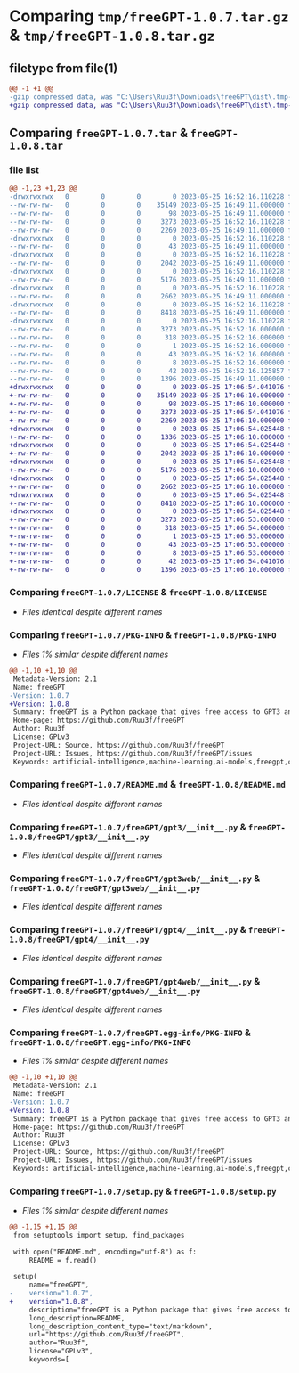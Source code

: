 # Comparing `tmp/freeGPT-1.0.7.tar.gz` & `tmp/freeGPT-1.0.8.tar.gz`

## filetype from file(1)

```diff
@@ -1 +1 @@
-gzip compressed data, was "C:\Users\Ruu3f\Downloads\freeGPT\dist\.tmp-ws9kv_7k\freeGPT-1.0.7.tar", last modified: Thu May 25 16:52:16 2023, max compression
+gzip compressed data, was "C:\Users\Ruu3f\Downloads\freeGPT\dist\.tmp-fr_ututs\freeGPT-1.0.8.tar", last modified: Thu May 25 17:06:54 2023, max compression
```

## Comparing `freeGPT-1.0.7.tar` & `freeGPT-1.0.8.tar`

### file list

```diff
@@ -1,23 +1,23 @@
-drwxrwxrwx   0        0        0        0 2023-05-25 16:52:16.110228 freeGPT-1.0.7/
--rw-rw-rw-   0        0        0    35149 2023-05-25 16:49:11.000000 freeGPT-1.0.7/LICENSE
--rw-rw-rw-   0        0        0       98 2023-05-25 16:49:11.000000 freeGPT-1.0.7/MANIFEST.in
--rw-rw-rw-   0        0        0     3273 2023-05-25 16:52:16.110228 freeGPT-1.0.7/PKG-INFO
--rw-rw-rw-   0        0        0     2269 2023-05-25 16:49:11.000000 freeGPT-1.0.7/README.md
-drwxrwxrwx   0        0        0        0 2023-05-25 16:52:16.110228 freeGPT-1.0.7/freeGPT/
--rw-rw-rw-   0        0        0       43 2023-05-25 16:49:11.000000 freeGPT-1.0.7/freeGPT/__init__.py
-drwxrwxrwx   0        0        0        0 2023-05-25 16:52:16.110228 freeGPT-1.0.7/freeGPT/gpt3/
--rw-rw-rw-   0        0        0     2042 2023-05-25 16:49:11.000000 freeGPT-1.0.7/freeGPT/gpt3/__init__.py
-drwxrwxrwx   0        0        0        0 2023-05-25 16:52:16.110228 freeGPT-1.0.7/freeGPT/gpt3web/
--rw-rw-rw-   0        0        0     5176 2023-05-25 16:49:11.000000 freeGPT-1.0.7/freeGPT/gpt3web/__init__.py
-drwxrwxrwx   0        0        0        0 2023-05-25 16:52:16.110228 freeGPT-1.0.7/freeGPT/gpt4/
--rw-rw-rw-   0        0        0     2662 2023-05-25 16:49:11.000000 freeGPT-1.0.7/freeGPT/gpt4/__init__.py
-drwxrwxrwx   0        0        0        0 2023-05-25 16:52:16.110228 freeGPT-1.0.7/freeGPT/gpt4web/
--rw-rw-rw-   0        0        0     8418 2023-05-25 16:49:11.000000 freeGPT-1.0.7/freeGPT/gpt4web/__init__.py
-drwxrwxrwx   0        0        0        0 2023-05-25 16:52:16.110228 freeGPT-1.0.7/freeGPT.egg-info/
--rw-rw-rw-   0        0        0     3273 2023-05-25 16:52:16.000000 freeGPT-1.0.7/freeGPT.egg-info/PKG-INFO
--rw-rw-rw-   0        0        0      318 2023-05-25 16:52:16.000000 freeGPT-1.0.7/freeGPT.egg-info/SOURCES.txt
--rw-rw-rw-   0        0        0        1 2023-05-25 16:52:16.000000 freeGPT-1.0.7/freeGPT.egg-info/dependency_links.txt
--rw-rw-rw-   0        0        0       43 2023-05-25 16:52:16.000000 freeGPT-1.0.7/freeGPT.egg-info/requires.txt
--rw-rw-rw-   0        0        0        8 2023-05-25 16:52:16.000000 freeGPT-1.0.7/freeGPT.egg-info/top_level.txt
--rw-rw-rw-   0        0        0       42 2023-05-25 16:52:16.125857 freeGPT-1.0.7/setup.cfg
--rw-rw-rw-   0        0        0     1396 2023-05-25 16:49:11.000000 freeGPT-1.0.7/setup.py
+drwxrwxrwx   0        0        0        0 2023-05-25 17:06:54.041076 freeGPT-1.0.8/
+-rw-rw-rw-   0        0        0    35149 2023-05-25 17:06:10.000000 freeGPT-1.0.8/LICENSE
+-rw-rw-rw-   0        0        0       98 2023-05-25 17:06:10.000000 freeGPT-1.0.8/MANIFEST.in
+-rw-rw-rw-   0        0        0     3273 2023-05-25 17:06:54.041076 freeGPT-1.0.8/PKG-INFO
+-rw-rw-rw-   0        0        0     2269 2023-05-25 17:06:10.000000 freeGPT-1.0.8/README.md
+drwxrwxrwx   0        0        0        0 2023-05-25 17:06:54.025448 freeGPT-1.0.8/freeGPT/
+-rw-rw-rw-   0        0        0     1336 2023-05-25 17:06:10.000000 freeGPT-1.0.8/freeGPT/__init__.py
+drwxrwxrwx   0        0        0        0 2023-05-25 17:06:54.025448 freeGPT-1.0.8/freeGPT/gpt3/
+-rw-rw-rw-   0        0        0     2042 2023-05-25 17:06:10.000000 freeGPT-1.0.8/freeGPT/gpt3/__init__.py
+drwxrwxrwx   0        0        0        0 2023-05-25 17:06:54.025448 freeGPT-1.0.8/freeGPT/gpt3web/
+-rw-rw-rw-   0        0        0     5176 2023-05-25 17:06:10.000000 freeGPT-1.0.8/freeGPT/gpt3web/__init__.py
+drwxrwxrwx   0        0        0        0 2023-05-25 17:06:54.025448 freeGPT-1.0.8/freeGPT/gpt4/
+-rw-rw-rw-   0        0        0     2662 2023-05-25 17:06:10.000000 freeGPT-1.0.8/freeGPT/gpt4/__init__.py
+drwxrwxrwx   0        0        0        0 2023-05-25 17:06:54.025448 freeGPT-1.0.8/freeGPT/gpt4web/
+-rw-rw-rw-   0        0        0     8418 2023-05-25 17:06:10.000000 freeGPT-1.0.8/freeGPT/gpt4web/__init__.py
+drwxrwxrwx   0        0        0        0 2023-05-25 17:06:54.025448 freeGPT-1.0.8/freeGPT.egg-info/
+-rw-rw-rw-   0        0        0     3273 2023-05-25 17:06:53.000000 freeGPT-1.0.8/freeGPT.egg-info/PKG-INFO
+-rw-rw-rw-   0        0        0      318 2023-05-25 17:06:54.000000 freeGPT-1.0.8/freeGPT.egg-info/SOURCES.txt
+-rw-rw-rw-   0        0        0        1 2023-05-25 17:06:53.000000 freeGPT-1.0.8/freeGPT.egg-info/dependency_links.txt
+-rw-rw-rw-   0        0        0       43 2023-05-25 17:06:53.000000 freeGPT-1.0.8/freeGPT.egg-info/requires.txt
+-rw-rw-rw-   0        0        0        8 2023-05-25 17:06:53.000000 freeGPT-1.0.8/freeGPT.egg-info/top_level.txt
+-rw-rw-rw-   0        0        0       42 2023-05-25 17:06:54.041076 freeGPT-1.0.8/setup.cfg
+-rw-rw-rw-   0        0        0     1396 2023-05-25 17:06:10.000000 freeGPT-1.0.8/setup.py
```

### Comparing `freeGPT-1.0.7/LICENSE` & `freeGPT-1.0.8/LICENSE`

 * *Files identical despite different names*

### Comparing `freeGPT-1.0.7/PKG-INFO` & `freeGPT-1.0.8/PKG-INFO`

 * *Files 1% similar despite different names*

```diff
@@ -1,10 +1,10 @@
 Metadata-Version: 2.1
 Name: freeGPT
-Version: 1.0.7
+Version: 1.0.8
 Summary: freeGPT is a Python package that gives free access to GPT3 and GPT4 models.
 Home-page: https://github.com/Ruu3f/freeGPT
 Author: Ruu3f
 License: GPLv3
 Project-URL: Source, https://github.com/Ruu3f/freeGPT
 Project-URL: Issues, https://github.com/Ruu3f/freeGPT/issues
 Keywords: artificial-intelligence,machine-learning,ai-models,freegpt,chatgpt,openai,gpt3gpt4gpt,ai
```

### Comparing `freeGPT-1.0.7/README.md` & `freeGPT-1.0.8/README.md`

 * *Files identical despite different names*

### Comparing `freeGPT-1.0.7/freeGPT/gpt3/__init__.py` & `freeGPT-1.0.8/freeGPT/gpt3/__init__.py`

 * *Files identical despite different names*

### Comparing `freeGPT-1.0.7/freeGPT/gpt3web/__init__.py` & `freeGPT-1.0.8/freeGPT/gpt3web/__init__.py`

 * *Files identical despite different names*

### Comparing `freeGPT-1.0.7/freeGPT/gpt4/__init__.py` & `freeGPT-1.0.8/freeGPT/gpt4/__init__.py`

 * *Files identical despite different names*

### Comparing `freeGPT-1.0.7/freeGPT/gpt4web/__init__.py` & `freeGPT-1.0.8/freeGPT/gpt4web/__init__.py`

 * *Files identical despite different names*

### Comparing `freeGPT-1.0.7/freeGPT.egg-info/PKG-INFO` & `freeGPT-1.0.8/freeGPT.egg-info/PKG-INFO`

 * *Files 1% similar despite different names*

```diff
@@ -1,10 +1,10 @@
 Metadata-Version: 2.1
 Name: freeGPT
-Version: 1.0.7
+Version: 1.0.8
 Summary: freeGPT is a Python package that gives free access to GPT3 and GPT4 models.
 Home-page: https://github.com/Ruu3f/freeGPT
 Author: Ruu3f
 License: GPLv3
 Project-URL: Source, https://github.com/Ruu3f/freeGPT
 Project-URL: Issues, https://github.com/Ruu3f/freeGPT/issues
 Keywords: artificial-intelligence,machine-learning,ai-models,freegpt,chatgpt,openai,gpt3gpt4gpt,ai
```

### Comparing `freeGPT-1.0.7/setup.py` & `freeGPT-1.0.8/setup.py`

 * *Files 1% similar despite different names*

```diff
@@ -1,15 +1,15 @@
 from setuptools import setup, find_packages
 
 with open("README.md", encoding="utf-8") as f:
     README = f.read()
 
 setup(
     name="freeGPT",
-    version="1.0.7",
+    version="1.0.8",
     description="freeGPT is a Python package that gives free access to GPT3 and GPT4 models.",
     long_description=README,
     long_description_content_type="text/markdown",
     url="https://github.com/Ruu3f/freeGPT",
     author="Ruu3f",
     license="GPLv3",
     keywords=[
```


